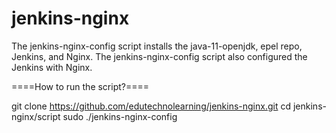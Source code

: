 # jenkins-nginx
The jenkins-nginx-config script installs the java-11-openjdk, epel repo, Jenkins, and Nginx.
The jenkins-nginx-config script also configured the Jenkins with Nginx.

====How to run the script?====

git clone https://github.com/edutechnolearning/jenkins-nginx.git
cd jenkins-nginx/script
sudo ./jenkins-nginx-config

